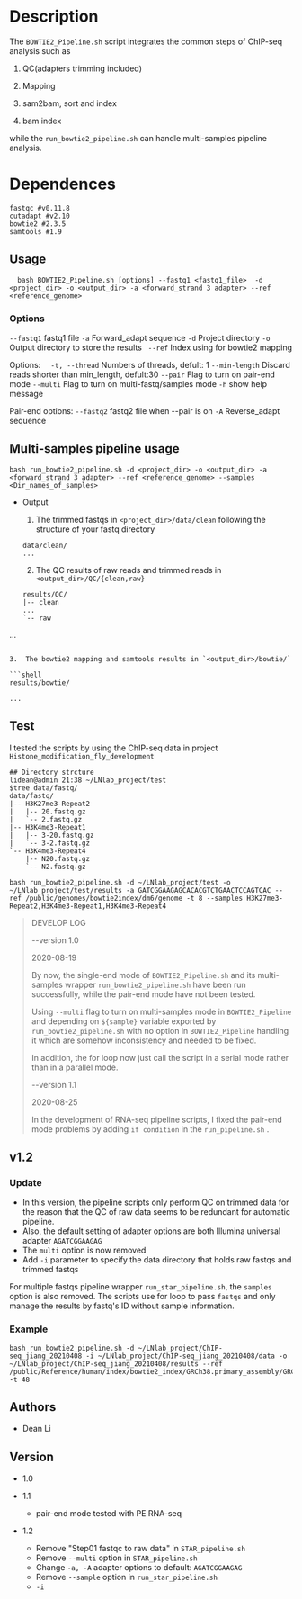 # Description

The `BOWTIE2_Pipeline.sh` script integrates the common steps of ChIP-seq analysis such as 

1. QC(adapters trimming included)

2. Mapping

3. sam2bam, sort and index

4. bam index

 while the `run_bowtie2_pipeline.sh` can handle multi-samples pipeline analysis.

 

# Dependences

```shell
fastqc #v0.11.8
cutadapt #v2.10
bowtie2 #2.3.5
samtools #1.9
```



## Usage

```shell
  bash BOWTIE2_Pipeline.sh [options] --fastq1 <fastq1_file>  -d <project_dir> -o <output_dir> -a <forward_strand 3 adapter> --ref <reference_genome>
```



 ### Options

  `--fastq1`	fastq1 file
  `-a`	Forward_adapt sequence
  `-d`	Project directory
  `-o`	Output directory to store the results
 ` --ref`	Index using for bowtie2 mapping

Options:
`  -t, --thread`	Numbers of threads, defult: 1
`--min-length`	 Discard reads shorter than min_length, defult:30
  `--pair`	 Flag to turn on pair-end mode
  `--multi`	Flag to turn on multi-fastq/samples mode
  `-h`	 show help message

Pair-end options:
  `--fastq2`	fastq2 file when --pair is on
  `-A`	Reverse_adapt sequence



## Multi-samples pipeline usage

```shell
bash run_bowtie2_pipeline.sh -d <project_dir> -o <output_dir> -a <forward_strand 3 adapter> --ref <reference_genome> --samples <Dir_names_of_samples>
```

- Output
  1. The trimmed fastqs in `<project_dir>/data/clean` following the structure of your fastq directory

  ```shell
  data/clean/
  ...
  ```
  
  2. The QC results of raw reads and trimmed reads in ` <output_dir>/QC/{clean,raw}`
  
  ```shell
  results/QC/
  |-- clean
  ...
  `-- raw
...
  ```

  3.  The bowtie2 mapping and samtools results in `<output_dir>/bowtie/`
  
  ```shell
  results/bowtie/
  
  ...
  
  ```



## Test


I tested the scripts by using  the ChIP-seq data in project `Histone_modification_fly_development`

```shell
## Directory strcture
lidean@admin 21:38 ~/LNlab_project/test
$tree data/fastq/
data/fastq/
|-- H3K27me3-Repeat2
|   |-- 20.fastq.gz
|   `-- 2.fastq.gz
|-- H3K4me3-Repeat1
|   |-- 3-20.fastq.gz
|   `-- 3-2.fastq.gz
`-- H3K4me3-Repeat4
    |-- N20.fastq.gz
    `-- N2.fastq.gz
```



```shell
bash run_bowtie2_pipeline.sh -d ~/LNlab_project/test -o ~/LNlab_project/test/results -a GATCGGAAGAGCACACGTCTGAACTCCAGTCAC --ref /public/genomes/bowtie2index/dm6/genome -t 8 --samples H3K27me3-Repeat2,H3K4me3-Repeat1,H3K4me3-Repeat4
```



> DEVELOP LOG
>
> --version 1.0
>
> 2020-08-19
>
> By now, the single-end mode of `BOWTIE2_Pipeline.sh` and its multi-samples wrapper  `run_bowtie2_pipeline.sh` have been run successfully, while the pair-end mode have not been tested. 
>
> Using `--multi` flag to turn on multi-samples mode in `BOWTIE2_Pipeline` and depending on  `${sample}`  variable exported by `run_bowtie2_pipeline.sh` with no option in  `BOWTIE2_Pipeline`  handling it which are somehow inconsistency and needed to be fixed.
>
> In addition, the for loop now just call the script in a serial mode rather than in a parallel mode.
>
> --version 1.1
>
> 2020-08-25
>
> In the development of RNA-seq pipeline scripts, I fixed the pair-end mode problems by adding `if condition` in the `run_pipeline.sh` .



## v1.2 

### Update

- In this version, the pipeline scripts only perform QC on trimmed data for the reason that the QC of raw data seems to be redundant for automatic pipeline. 
- Also, the default setting of adapter options are both Illumina universal adapter  `AGATCGGAAGAG`
- The `multi` option is now removed
- Add `-i` parameter to specify the data directory that holds raw fastqs and trimmed fastqs

For multiple fastqs pipeline wrapper `run_star_pipeline.sh`, the `samples` option is also removed. The scripts use for loop to pass `fastqs` and only manage the results by fastq's ID without sample information.



### Example

```shell
bash run_bowtie2_pipeline.sh -d ~/LNlab_project/ChIP-seq_jiang_20210408 -i ~/LNlab_project/ChIP-seq_jiang_20210408/data -o ~/LNlab_project/ChIP-seq_jiang_20210408/results --ref /public/Reference/human/index/bowtie2_index/GRCh38.primary_assembly/GRCh38 -t 48
```






## Authors

- Dean Li

## Version

- 1.0
- 1.1
  - pair-end mode tested with PE RNA-seq

- 1.2
  - Remove "Step01 fastqc to raw data" in `STAR_pipeline.sh`
  - Remove `--multi` option  in `STAR_pipeline.sh`
  - Change `-a, -A` adapter options to default: `AGATCGGAAGAG`
  - Remove `--sample` option  in `run_star_pipeline.sh`
  - `-i` 